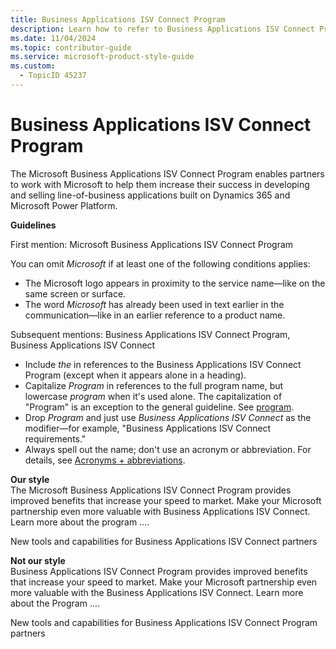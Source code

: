 ```yaml
---
title: Business Applications ISV Connect Program
description: Learn how to refer to Business Applications ISV Connect Program in your content.
ms.date: 11/04/2024
ms.topic: contributor-guide
ms.service: microsoft-product-style-guide
ms.custom:
  - TopicID 45237
---
```



# Business Applications ISV Connect Program

The Microsoft Business Applications ISV Connect Program enables partners to work with Microsoft to help them increase their success in developing and selling line-of-business applications built on Dynamics 365 and Microsoft Power Platform.

**Guidelines**

First mention: Microsoft Business Applications ISV Connect Program

You can omit *Microsoft* if at least one of the following conditions applies:

- The Microsoft logo appears in proximity to the service name—like on the same screen or surface.
- The word *Microsoft* has already been used in text earlier in the communication—like in an earlier reference to a product name.

Subsequent mentions: Business Applications ISV Connect Program, Business Applications ISV Connect

- Include *the* in references to the Business Applications ISV Connect Program (except when it appears alone in a heading).
- Capitalize *Program* in references to the full program name, but lowercase *program* when it's used alone. The capitalization of "Program" is an exception to the general guideline. See [program](~\a_z_names_terms\p\program.md).
- Drop *Program* and just use *Business Applications ISV Connect* as the modifier—for example, "Business Applications ISV Connect requirements."
- Always spell out the name; don't use an acronym or abbreviation. For details, see [Acronyms + abbreviations](~\acronyms-and-abbreviations.md).

**Our style**  
The Microsoft Business Applications ISV Connect Program provides improved benefits that increase your speed to market. Make your Microsoft partnership even more valuable with Business Applications ISV Connect. Learn more about the program ....

New tools and capabilities for Business Applications ISV Connect partners

**Not our style**  
Business Applications ISV Connect Program provides improved benefits that increase your speed to market. Make your Microsoft partnership even more valuable with the Business Applications ISV Connect. Learn more about the Program ....

New tools and capabilities for Business Applications ISV Connect Program partners

